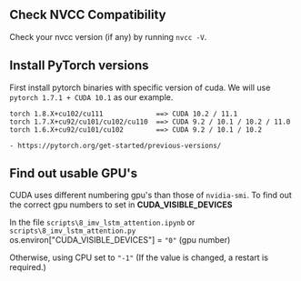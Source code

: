 ## Check NVCC Compatibility
Check your nvcc version (if any) by running `nvcc -V`.

## Install PyTorch versions
First install pytorch binaries with specific version of cuda. We will use `pytorch 1.7.1 + CUDA 10.1` as our example. 
```
torch 1.8.X+cu102/cu111             ==> CUDA 10.2 / 11.1
torch 1.7.X+cu92/cu101/cu102/cu110  ==> CUDA 9.2 / 10.1 / 10.2 / 11.0
torch 1.6.X+cu92/cu101/cu102        ==> CUDA 9.2 / 10.1 / 10.2

- https://pytorch.org/get-started/previous-versions/
```

## Find out usable GPU's
CUDA uses different numbering gpu's than those of `nvidia-smi`.
To find out the correct gpu numbers to set in **CUDA_VISIBLE_DEVICES**

In the file `scripts\8_imv_lstm_attention.ipynb` or `scripts\8_imv_lstm_attention.py`  
os.environ["CUDA_VISIBLE_DEVICES"] = `"0"` (gpu number)

 Otherwise, using CPU set to `"-1"` (If the value is changed, a restart is required.)


